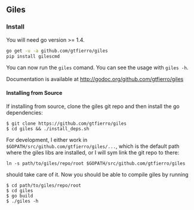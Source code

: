 ## Giles

### Install

You will need go version >= 1.4.

```bash
go get -u -a github.com/gtfierro/giles
pip install gilescmd
```

You can now run the `giles` comand. You can see the usage with `giles -h`.

Documentation is available at http://godoc.org/github.com/gtfierro/giles

#### Installing from Source

If installing from source, clone the giles git repo and then install the go dependencies:

```
$ git clone https://github.com/gtfierro/giles
$ cd giles && ./install_deps.sh
```

For development, I either work in `$GOPATH/src/github.com/gtfierro/giles/...`, which is the default
path where the giles libs are installed, or I will sym link the git repo to there:

```
ln -s path/to/giles/repo/root $GOPATH/src/github.com/gtfierro/giles
```

should take care of it. Now you should be able to compile giles by running

```
$ cd path/to/giles/repo/root
$ cd giles
$ go build
$ ./giles -h
```
